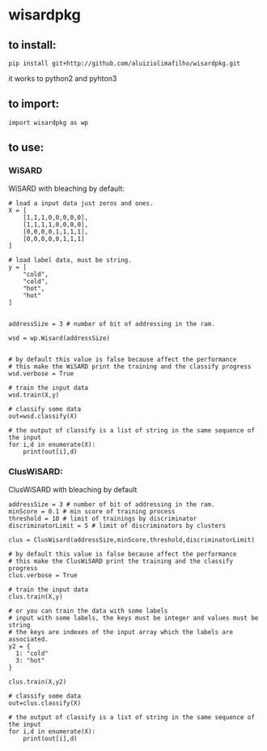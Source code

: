 # wisardpkg
## to install:
    pip install git+http://github.com/aluiziolimafilho/wisardpkg.git
it works to python2 and pyhton3

## to import:
    import wisardpkg as wp

## to use:
### WiSARD
WiSARD with bleaching by default:
    
    # load a input data just zeros and ones.  
    X = [
        [1,1,1,0,0,0,0,0],
        [1,1,1,1,0,0,0,0],
        [0,0,0,0,1,1,1,1],
        [0,0,0,0,0,1,1,1]
    ]

    # load label data, must be string.
    y = [
        "cold",
        "cold",
        "hot",
        "hot"
    ]

    
    addressSize = 3 # number of bit of addressing in the ram.
    
    wsd = wp.Wisard(addressSize)
    
    
    # by default this value is false because affect the performance
    # this make the WiSARD print the training and the classify progress
    wsd.verbose = True
    
    # train the input data
    wsd.train(X,y)

    # classify some data
    out=wsd.classify(X)

    # the output of classify is a list of string in the same sequence of the input
    for i,d in enumerate(X):
        print(out[i],d)

### ClusWiSARD:
ClusWiSARD with bleaching by default

    addressSize = 3 # number of bit of addressing in the ram.
    minScore = 0.1 # min score of training process
    threshold = 10 # limit of trainings by discriminator
    discriminatorLimit = 5 # limit of discriminators by clusters
    
    clus = ClusWisard(addressSize,minScore,threshold,discriminatorLimit)
    
    # by default this value is false because affect the performance
    # this make the ClusWiSARD print the training and the classify progress
    clus.verbose = True

    # train the input data
    clus.train(X,y)
    
    # or you can train the data with some labels
    # input with some labels, the keys must be integer and values must be string
    # the keys are indexes of the input array which the labels are associated.
    y2 = {
      1: "cold"
      3: "hot"
    }
    
    clus.train(X,y2)

    # classify some data
    out=clus.classify(X)

    # the output of classify is a list of string in the same sequence of the input
    for i,d in enumerate(X):
        print(out[i],d)

  
